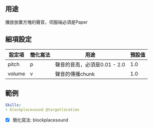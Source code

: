 用途
----- 
播放放置方塊的聲音，伺服端必須是Paper

細項設定
-----
| 設定項 | 簡化寫法 | 用途 | 預設值 |
| --------- | ----- | ----------- | ------------- |
| pitch | p | 聲音的音高，必須是0.01 - 2.0 | 1.0 |
| volume | v | 聲音的傳播chunk | 1.0 |

範例
-----------
```yaml
Skills:
- blockplacesound @targetlocation
```
- [x] 簡化寫法: blockplacesound